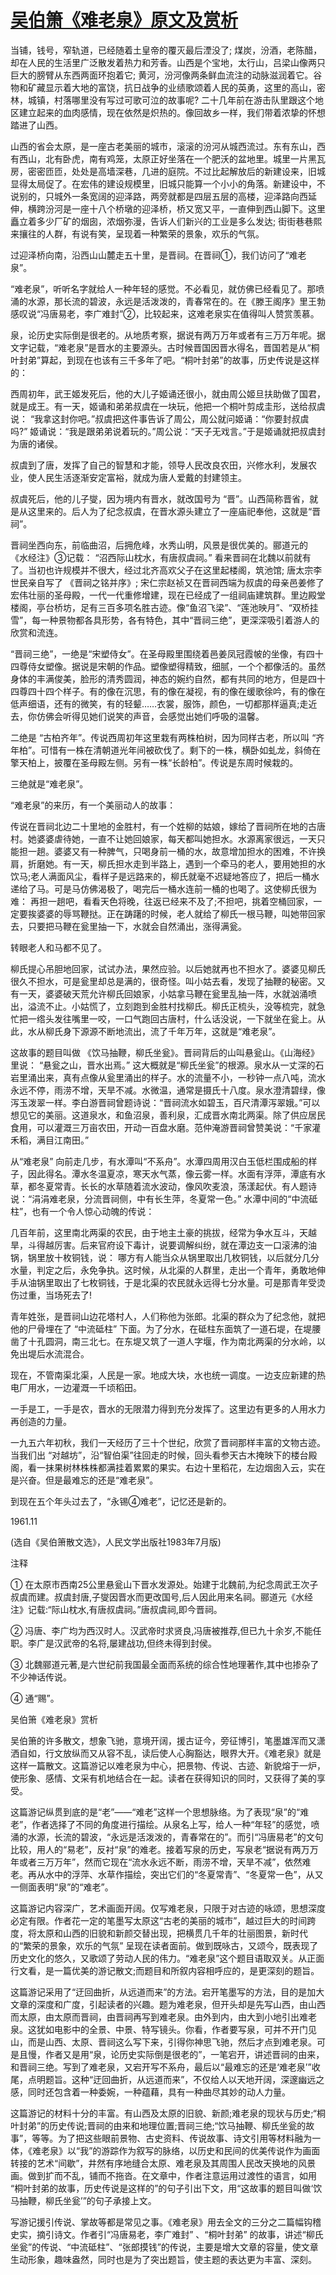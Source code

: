 # [吴伯箫《难老泉》原文及赏析](https://www.vrrw.net/wx/9117.html)

当铺，钱号，窄轨道，已经随着土皇帝的覆灭最后湮没了; 煤炭，汾酒，老陈醋，却在人民的生活里广泛散发着热力和芳香。山西是个宝地，太行山，吕梁山像两只巨大的膀臂从东西两面环抱着它; 黄河，汾河像两条鲜血流注的动脉滋润着它。谷物和矿藏显示着大地的富饶，抗日战争的业绩歌颂着人民的英勇，这里的高山，密林，城镇，村落哪里没有写过可歌可泣的故事呢? 二十几年前在游击队里跟这个地区建立起来的血肉感情，现在依然是炽热的。像回故乡一样，我们带着浓挚的怀想踏进了山西。

山西的省会太原，是一座古老美丽的城市，滚滚的汾河从城西流过。东有东山，西有西山，北有卧虎，南有鸡笼，太原正好坐落在一个肥沃的盆地里。城里一片黑瓦房，密密匝匝，处处是高墙深巷，几进的庭院。不过比起解放后的新建设来，旧城显得太局促了。在宏伟的建设规模里，旧城只能算一个小小的角落。新建设中，不说别的，只城外一条宽阔的迎泽路，两旁就都是四层五层的高楼，迎泽路向西延伸，横跨汾河是一座十八个桥墩的迎泽桥，桥又宽又平，一直伸到西山脚下。这里矗立着多少厂矿的烟囱，浓烟弥漫，告诉人们新兴的工业是多么发达; 街街巷巷熙来攘往的人群，有说有笑，呈现着一种繁荣的景象，欢乐的气氛。

过迎泽桥向南，沿西山山麓走五十里，是晋祠。在晋祠①，我们访问了“难老泉”。



“难老泉”，听听名字就给人一种年轻的感觉。不必看见，就仿佛已经看见了。那喷涌的水源，那长流的碧波，永远是活泼泼的，青春常在的。在《滕王阁序》里王勃感叹说“冯唐易老，李广难封”②，比较起来，这难老泉实在值得叫人赞赏羡慕。

泉，论历史实际倒是很老的。从地质考察，据说有两万万年或者有三万万年呢。据文字记载，“难老泉”是晋水的主要源头。古时候晋国因晋水得名，晋国若是从“桐叶封弟”算起，到现在也该有三千多年了吧。“桐叶封弟”的故事，历史传说是这样的：

西周初年，武王姬发死后，他的大儿子姬诵还很小，就由周公姬旦扶助做了国君，就是成王。有一天，姬诵和弟弟叔虞在一块玩，他把一个桐叶剪成圭形，送给叔虞说： “我拿这封你吧。”叔虞把这件事告诉了周公，周公就问姬诵：“你要封叔虞吗?” 姬诵说：“我是跟弟弟说着玩的。”周公说：“天子无戏言。”于是姬诵就把叔虞封为唐的诸侯。

叔虞到了唐，发挥了自己的智慧和才能，领导人民改良农田，兴修水利，发展农业，使人民生活逐渐安定富裕，就成为唐人爱戴的封建领主。

叔虞死后，他的儿子燮，因为境内有晋水，就改国号为 “晋”。山西简称晋省，就是从这里来的。后人为了纪念叔虞，在晋水源头建立了一座庙祀奉他，这就是“晋祠”。

晋祠坐西向东，前临曲沼，后拥危峰，水秀山明，风景是很优美的。郦道元的 《水经注》③记载： “沼西际山枕水，有唐叔虞祠。” 看来晋祠在北魏以前就有了。当初也许规模并不很大，经过北齐高欢父子在这里起楼阁，筑池馆; 唐太宗李世民亲自写了 《晋祠之铭并序》; 宋仁宗赵祯又在晋祠西端为叔虞的母亲邑姜修了宏伟壮丽的圣母殿，一代一代重修增建，现在已经成了一组祠庙建筑群。里边殿堂楼阁，亭台桥坊，足有三百多项名胜古迹。像“鱼沼飞梁”、“莲池映月”、“双桥挂雪”，每一种景物都各具形势，各有特色，其中“晋祠三绝”，更深深吸引着游人的欣赏和流连。

“晋祠三绝”，一绝是“宋塑侍女”。在圣母殿里围绕着邑姜凤冠霞帔的坐像，有四十四尊侍女塑像。据说是宋朝的作品。塑像塑得精致，细腻，一个个都像活的。虽然身体的丰满俊美，脸形的清秀圆润，神态的婉约自然，都有共同的地方，但是四十四尊四十四个样子。有的像在沉思，有的像在凝视，有的像在缓歌徐吟，有的像在低声细语，还有的微笑，有的轻颦……衣裳，服饰，颜色，一切都那样逼真;走近去，你仿佛会听得见她们说笑的声音，会感觉出她们呼吸的温馨。

二绝是 “古柏齐年”。传说西周初年这里栽有两株柏树，因为同样古老，所以叫 “齐年柏”。可惜有一株在清朝道光年间被砍伐了。剩下的一株，横卧如虬龙，斜倚在擎天柏上，披覆在圣母殿左侧。另有一株“长龄柏”。传说是东周时候栽的。

三绝就是“难老泉”。

“难老泉”的来历，有一个美丽动人的故事：

传说在晋祠北边二十里地的金胜村，有一个姓柳的姑娘，嫁给了晋祠所在地的古唐村。她婆婆虐待她，一直不让她回娘家，每天都叫她担水。水源离家很远，一天只能担一趟。婆婆又有一种脾气，只喝身前一桶的水，故意增加担水的困难，不许换肩，折磨她。有一天，柳氏担水走到半路上，遇到一个牵马的老人，要用她担的水饮马;老人满面风尘，看样子是远路来的，柳氏就毫不迟疑地答应了，把后一桶水递给了马。可是马仿佛渴极了，喝完后一桶水连前一桶的也喝了。这使柳氏很为难： 再担一趟吧，看看天色将晚，往返已经来不及了;不担吧，挑着空桶回家，一定要挨婆婆的辱骂鞭挞。正在踌躇的时候，老人就给了柳氏一根马鞭，叫她带回家去，只要把马鞭在瓮里抽一下，水就会自然涌出，涨得满瓮。

转眼老人和马都不见了。

柳氏提心吊胆地回家，试试办法，果然应验。以后她就再也不担水了。婆婆见柳氏很久不担水，可是瓮里却总是满的，很奇怪。叫小姑去看，发现了抽鞭的秘密。又有一天，婆婆破天荒允许柳氏回娘家，小姑拿马鞭在瓮里乱抽一阵，水就汹涌喷出，溢流不止。小姑慌了，立刻跑到金胜村找柳氏。柳氏正梳头，没等梳完，就急忙把一绺头发往嘴里一咬，一口气跑回古唐村，什么话没说，一下就坐在瓮上。从此，水从柳氏身下源源不断地流出，流了千年万年，这就是“难老泉”。

这故事的题目叫做 《饮马抽鞭，柳氏坐瓮》。晋祠背后的山叫悬瓮山。《山海经》 里说： “悬瓮之山，晋水出焉。” 这大概就是“柳氏坐瓮”的根源。泉水从一丈深的石岩里涌出来，真有点像从瓮里涌出的样子。水的流量不小，一秒钟一点八吨，流水永远不停，雨涝不增，天旱不减。水微温，通常是摄氏十八度。泉水澄清碧绿，像泻玉泼翠一样。李白游晋祠曾题诗说：“晋祠流水如碧玉，百尺清潭泻翠娥。”可以想见它的美丽。这道泉水，和鱼沼泉，善利泉，汇成晋水南北两渠。除了供应居民食用，可以灌溉三万亩农田，开动一百盘水磨。范仲淹游晋祠曾赞美说：“千家灌禾稻，满目江南田。”

从“难老泉” 向前走几步，有水潭叫“不系舟”。水潭四周用汉白玉低栏围成船的样子，因此得名。潭水冬温夏凉，寒天水气蒸，像云雾一样。水面有浮萍，潭底有水草，都冬夏常青。长长的水草随着流水波动，像风吹麦浪，荡漾起伏。有人题诗说：“涓涓难老泉，分流晋祠侧，中有长生萍，冬夏常一色。” 水潭中间的“中流砥柱”，也有一个令人惊心动魄的传说：

几百年前，这里南北两渠的农民，由于地主土豪的挑拔，经常为争水互斗，天越旱，斗得越厉害。后来官府设下毒计，说要调解纠纷，就在潭边支一口滚沸的油锅，锅里放十枚铜钱，说： 哪方有人能当众从锅里取出几枚铜钱，以后就分几分水量，判定之后，永免争执。这时候，从北渠的人群里，走出一个青年，勇敢地伸手从油锅里取出了七枚铜钱，于是北渠的农民就永远得七分水量。可是那青年受烫伤过重，当场死去了!

青年姓张，是晋祠山边花塔村人，人们称他为张郎。北渠的群众为了纪念他，就把他的尸骨埋在了 “中流砥柱” 下面。为了分水，在砥柱东面筑了一道石堤，在堤腰凿了十孔圆洞，南三北七。在东堤又筑了一道人字堰，作为南北两渠的分水岭，以免出堤后水流混合。

现在，不管南渠北渠，人民是一家。地成大块，水也统一调度。一边支应新建的热电厂用水，一边灌溉一千顷稻田。

一手是工，一手是农，晋水的无限潜力得到充分发挥了。这里边有更多的人用水力再创造的力量。

一九五六年初秋，我们一天经历了三十个世纪，欣赏了晋祠那样丰富的文物古迹。当我们出 “对越坊”，沿“智伯渠”往回走的时候，回头看参天古木掩映下的楼台殿阁，看一抹果树林株株都满挂着累累的果实。右边十里稻花，左边烟囱入云，实在是兴奋。但是最难忘的还是“难老泉”。

到现在五个年头过去了，“永锡④难老”，记忆还是新的。

1961.11

(选自《吴伯箫散文选》，人民文学出版社1983年7月版)

注释

① 在太原市西南25公里悬瓮山下晋水发源处。始建于北魏前,为纪念周武王次子叔虞而建。叔虞封唐,子燮因晋水而更改国号,后人因此用来名祠。郦道元《水经注》记载:“际山枕水,有唐叔虞祠。”唐叔虞祠,即今晋祠。

② 冯唐、李广均为西汉时人。汉武帝时求贤良,冯唐被推荐,但已九十余岁,不能任职。李广是汉武帝的名将,屡建战功,但终未得到封侯。

③ 北魏郦道元著,是六世纪前我国最全面而系统的综合性地理著作,其中也掺杂了不少神话传说。

④ 通“赐”。

吴伯箫《难老泉》赏析

吴伯箫的许多散文，想象飞驰，意境开阔，援古证今，旁征博引，笔墨雄浑而又潇洒自如，行文放纵而又从容不乱，读后使人心胸豁达，眼界大开。《难老泉》就是这样一篇散文。这篇游记以难老泉为中心，把景物、传说、古迹、新貌熔于一炉，使形象、感情、文采有机地结合在一起。读者在获得知识的同时，又获得了美的享受。

这篇游记纵贯到底的是“老”——“难老”这样一个思想脉络。为了表现“泉”的“难老”，作者选择了不同的角度进行描绘。从泉名上写，给人一种“年轻”的感觉，喷涌的水源，长流的碧波，“永远是活泼泼的，青春常在的”。而引“冯唐易老”的文句比较，用人的“易老”，反衬“泉”的难老。接着写泉的历史，写泉老“据说有两万万年或者三万万年”，然而它现在“流水永远不断，雨涝不增，天旱不减”，依然难老。再从水中的浮萍、水草作描绘，突出它们的“冬夏常青”、“冬夏常一色”，从又一侧面表明“泉”的“难老”。

这篇游记内容深广，艺术画面开阔。仅写难老泉，只限于对古迹的咏颂，思想深度必定有限。作者花一定的笔墨写太原这“古老的美丽的城市”，越过巨大的时间跨度，将太原和山西的旧貌和新颜交替出现，把横贯几千年的壮丽图景，新时代的“繁荣的景象，欢乐的气氛” 呈现在读者面前。做到既咏古，又颂今，既表现了历史文化的悠久，又歌颂了劳动人民的伟力。“难老泉”这个题目语取双关。从正面行文看，是一篇优美的游记散文;而题目和所叙内容相呼应的，是更深刻的题旨。

这篇游记采用了“迂回曲折，从远道而来”的方法。宕开笔墨写的方法，目的是加大文章的深度和广度，引起读者的兴趣。题为难老泉，但开头却是先写山西，由山西而太原，由太原而晋祠，由晋祠再写到难老泉。由外到内，由大到小地引出难老泉。这犹如电影中的全景、中景、特写镜头。你看，作者要写泉，可并不开门见山，而是山西、太原、晋祠这么写下来，引得你神思飞驰，然后才点到难老泉。可是且慢，作者又是用“泉，论历史实际倒是很老的”，一笔宕开，讲述晋祠的由来，和晋祠三绝。写到了难老泉，又宕开写不系舟，最后以“最难忘的还是‘难老泉’”收尾，点明题旨。这种“迂回曲折，从远道而来”，不仅给人以天地开阔，深邃幽远之感，同时还包含着一种委婉，一种蕴藉，具有一种曲尽其妙的动人力量。

这篇游记的材料十分的丰富。有山西及太原的旧貌、新颜;难老泉的现状与历史;“桐叶封弟”的历史传说;晋祠的由来和地理位置;晋祠三绝;“饮马抽鞭、柳氏坐瓮的故事”，等等。为了把这些眼前景物、古史资料、传说故事、诗文引用等材料融为一体，《难老泉》以“我”的游踪作为叙写的脉络，以历史和民间的优美传说作为画面转接的艺术“间歇”，井然有序地缝合太原、难老泉及其周围人民改天换地的风景画。做到扩而不乱，铺而不拖沓。在文章中，作者注意运用过渡性的语言，如用 “桐叶封弟的故事，历史传说是这样的”的句子引出下文，用“这故事的题目叫做‘饮马抽鞭，柳氏坐瓮’”的句子承接上文。

写游记援引传说、掌故等都是常见之事。《难老泉》用去全文的三分之二篇幅钩稽史实，摘引诗文。作者引“冯唐易老，李广难封” 、“桐叶封弟” 的故事，讲述“柳氏坐瓮”的传说、“中流砥柱”、“张郎摸钱”的传说，主要是增大文章的容量，使文章生动形象，趣味盎然，同时也是为了突出题旨，使主题的表达更为丰富、深刻。

